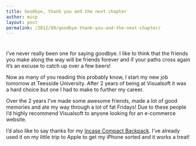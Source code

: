 ```yaml
---
title: Goodbye, thank you and the next chapter
author: micp
layout: post
permalink: /2012/09/goodbye-thank-you-and-the-next-chapter/
---
```

# 

I’ve never really been one for saying goodbye. I like to think that the friends you make along the way will be friends forever and if your paths cross again it’s an excuse to catch up over a few beers!

Now as many of you reading this probably know, I start my new job tomorrow at Teesside University. After 2 years of being at Visualsoft it was a hard choice but one I had to make to further my career.

Over the 2 years I’ve made some awesome friends, made a lot of good memories and ate my way through a lot of fat Fridays! Due to these people I’d highly recommend Visualsoft to anyone looking for an e-commerce website.

I’d also like to say thanks for my [Incase Compact Backpack][1]. I’ve already used it on my little trip to Apple to get my iPhone sorted and it works a treat!

 [1]: http://store.apple.com/uk/product/H1453ZM/A